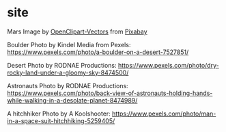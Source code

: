 # site
Mars Image by <a href="https://pixabay.com/users/openclipart-vectors-30363/?utm_source=link-attribution&amp;utm_medium=referral&amp;utm_campaign=image&amp;utm_content=153566">OpenClipart-Vectors</a> from <a href="https://pixabay.com//?utm_source=link-attribution&amp;utm_medium=referral&amp;utm_campaign=image&amp;utm_content=153566">Pixabay</a>

Boulder Photo by Kindel Media from Pexels: https://www.pexels.com/photo/a-boulder-on-a-desert-7527851/

Desert Photo by RODNAE Productions: https://www.pexels.com/photo/dry-rocky-land-under-a-gloomy-sky-8474500/

Astronauts Photo by RODNAE Productions: https://www.pexels.com/photo/back-view-of-astronauts-holding-hands-while-walking-in-a-desolate-planet-8474989/

A hitchhiker Photo by A Koolshooter: https://www.pexels.com/photo/man-in-a-space-suit-hitchhiking-5259405/